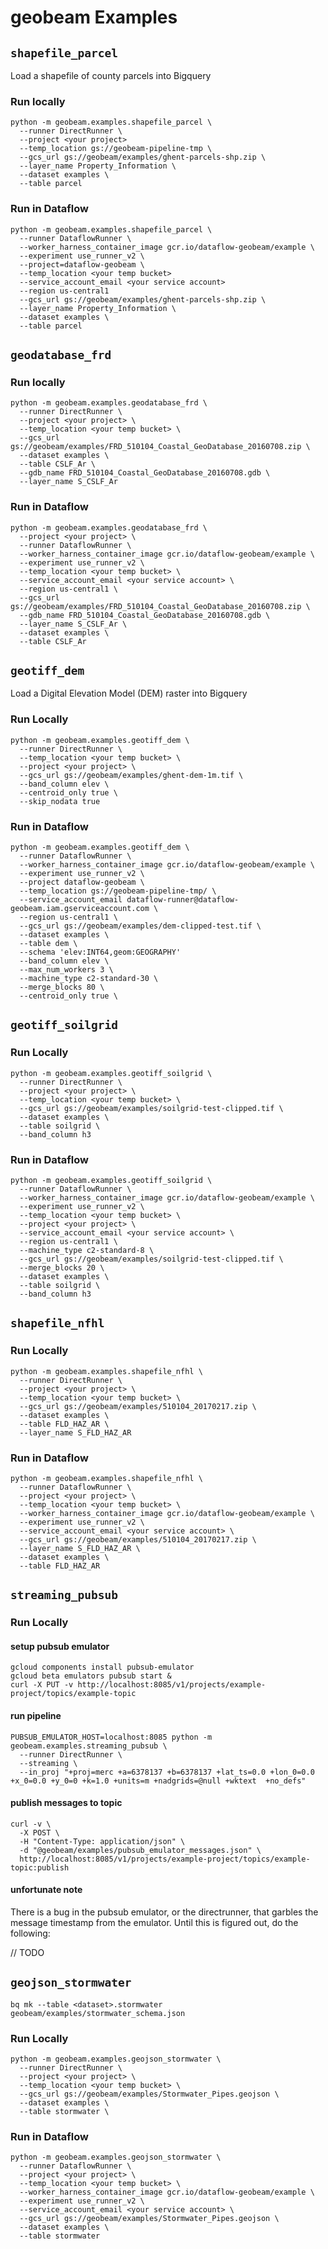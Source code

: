 # geobeam Examples

## `shapefile_parcel`

Load a shapefile of county parcels into Bigquery

### Run locally

```
python -m geobeam.examples.shapefile_parcel \
  --runner DirectRunner \
  --project <your project>
  --temp_location gs://geobeam-pipeline-tmp \
  --gcs_url gs://geobeam/examples/ghent-parcels-shp.zip \
  --layer_name Property_Information \
  --dataset examples \
  --table parcel
```

### Run in Dataflow

```
python -m geobeam.examples.shapefile_parcel \
  --runner DataflowRunner \
  --worker_harness_container_image gcr.io/dataflow-geobeam/example \
  --experiment use_runner_v2 \
  --project=dataflow-geobeam \
  --temp_location <your temp bucket>
  --service_account_email <your service account>
  --region us-central1
  --gcs_url gs://geobeam/examples/ghent-parcels-shp.zip \
  --layer_name Property_Information \
  --dataset examples \
  --table parcel
```

## `geodatabase_frd`

### Run locally

```
python -m geobeam.examples.geodatabase_frd \
  --runner DirectRunner \
  --project <your project> \
  --temp_location <your temp bucket> \
  --gcs_url gs://geobeam/examples/FRD_510104_Coastal_GeoDatabase_20160708.zip \
  --dataset examples \
  --table CSLF_Ar \
  --gdb_name FRD_510104_Coastal_GeoDatabase_20160708.gdb \
  --layer_name S_CSLF_Ar
```

### Run in Dataflow

```
python -m geobeam.examples.geodatabase_frd \
  --project <your project> \
  --runner DataflowRunner \
  --worker_harness_container_image gcr.io/dataflow-geobeam/example \
  --experiment use_runner_v2 \
  --temp_location <your temp bucket> \
  --service_account_email <your service account> \
  --region us-central1 \
  --gcs_url gs://geobeam/examples/FRD_510104_Coastal_GeoDatabase_20160708.zip \
  --gdb_name FRD_510104_Coastal_GeoDatabase_20160708.gdb \
  --layer_name S_CSLF_Ar \
  --dataset examples \
  --table CSLF_Ar
```

## `geotiff_dem`

Load a Digital Elevation Model (DEM) raster into Bigquery

### Run Locally

```
python -m geobeam.examples.geotiff_dem \
  --runner DirectRunner \
  --temp_location <your temp bucket> \
  --project <your project> \
  --gcs_url gs://geobeam/examples/ghent-dem-1m.tif \
  --band_column elev \
  --centroid_only true \
  --skip_nodata true
```

### Run in Dataflow

```
python -m geobeam.examples.geotiff_dem \
  --runner DataflowRunner \
  --worker_harness_container_image gcr.io/dataflow-geobeam/example \
  --experiment use_runner_v2 \
  --project dataflow-geobeam \
  --temp_location gs://geobeam-pipeline-tmp/ \
  --service_account_email dataflow-runner@dataflow-geobeam.iam.gserviceaccount.com \
  --region us-central1 \
  --gcs_url gs://geobeam/examples/dem-clipped-test.tif \
  --dataset examples \
  --table dem \
  --schema 'elev:INT64,geom:GEOGRAPHY'
  --band_column elev \
  --max_num_workers 3 \
  --machine_type c2-standard-30 \
  --merge_blocks 80 \
  --centroid_only true \
```


## `geotiff_soilgrid`

### Run Locally

```
python -m geobeam.examples.geotiff_soilgrid \
  --runner DirectRunner \
  --project <your project> \
  --temp_location <your temp bucket> \
  --gcs_url gs://geobeam/examples/soilgrid-test-clipped.tif \
  --dataset examples \
  --table soilgrid \
  --band_column h3
```


### Run in Dataflow

```
python -m geobeam.examples.geotiff_soilgrid \
  --runner DataflowRunner \
  --worker_harness_container_image gcr.io/dataflow-geobeam/example \
  --experiment use_runner_v2 \
  --temp_location <your temp bucket> \
  --project <your project> \
  --service_account_email <your service account> \
  --region us-central1 \
  --machine_type c2-standard-8 \
  --gcs_url gs://geobeam/examples/soilgrid-test-clipped.tif \
  --merge_blocks 20 \
  --dataset examples \
  --table soilgrid \
  --band_column h3
```

## `shapefile_nfhl`

### Run Locally

```
python -m geobeam.examples.shapefile_nfhl \
  --runner DirectRunner \
  --project <your project> \
  --temp_location <your temp bucket> \
  --gcs_url gs://geobeam/examples/510104_20170217.zip \
  --dataset examples \
  --table FLD_HAZ_AR \
  --layer_name S_FLD_HAZ_AR
```

### Run in Dataflow

```
python -m geobeam.examples.shapefile_nfhl \
  --runner DataflowRunner \
  --project <your project> \
  --temp_location <your temp bucket> \
  --worker_harness_container_image gcr.io/dataflow-geobeam/example \
  --experiment use_runner_v2 \
  --service_account_email <your service account> \
  --gcs_url gs://geobeam/examples/510104_20170217.zip \
  --layer_name S_FLD_HAZ_AR \
  --dataset examples \
  --table FLD_HAZ_AR
```

## `streaming_pubsub`

### Run Locally

#### setup pubsub emulator
```
gcloud components install pubsub-emulator
gcloud beta emulators pubsub start &
curl -X PUT -v http://localhost:8085/v1/projects/example-project/topics/example-topic
```

#### run pipeline
```
PUBSUB_EMULATOR_HOST=localhost:8085 python -m geobeam.examples.streaming_pubsub \
  --runner DirectRunner \
  --streaming \
  --in_proj "+proj=merc +a=6378137 +b=6378137 +lat_ts=0.0 +lon_0=0.0 +x_0=0.0 +y_0=0 +k=1.0 +units=m +nadgrids=@null +wktext  +no_defs"
```

#### publish messages to topic

```
curl -v \
  -X POST \
  -H "Content-Type: application/json" \
  -d "@geobeam/examples/pubsub_emulator_messages.json" \
  http://localhost:8085/v1/projects/example-project/topics/example-topic:publish
```

#### unfortunate note
There is a bug in the pubsub emulator, or the directrunner, that garbles the
message timestamp from the emulator. Until this is figured out, do the following:

// TODO

## `geojson_stormwater`

```
bq mk --table <dataset>.stormwater geobeam/examples/stormwater_schema.json
```

### Run Locally

```
python -m geobeam.examples.geojson_stormwater \
  --runner DirectRunner \
  --project <your project> \
  --temp_location <your temp bucket> \
  --gcs_url gs://geobeam/examples/Stormwater_Pipes.geojson \
  --dataset examples \
  --table stormwater \
```

### Run in Dataflow

```
python -m geobeam.examples.geojson_stormwater \
  --runner DataflowRunner \
  --project <your project> \
  --temp_location <your temp bucket> \
  --worker_harness_container_image gcr.io/dataflow-geobeam/example \
  --experiment use_runner_v2 \
  --service_account_email <your service account> \
  --gcs_url gs://geobeam/examples/Stormwater_Pipes.geojson \
  --dataset examples \
  --table stormwater
```
